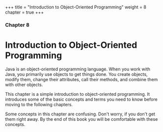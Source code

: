 +++
title = "Introduction to Object-Oriented Programming"
weight = 8
chapter = true
+++

### Chapter 8
# Introduction to Object-Oriented Programming

Java is an object-oriented programming language. When you work with Java, you
primarily use objects to get things done. You create objects, modify them,
change their attributes, call their methods, and combine them with other objects.

This chapter is a simple introduction to object-oriented programming. It
introduces some of the basic concepts and terms you need to know before
moving to the following chapters.

Some concepts in this chapter are confusing. Don't worry, if you don't get
them right away. By the end of this book you will be comfortable with these
concepts.